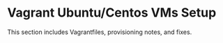# Vagrant Ubuntu/Centos VMs Setup
This section includes Vagrantfiles, provisioning notes, and fixes.
